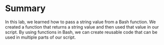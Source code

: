 # Summary

In this lab, we learned how to pass a string value from a Bash function. We created a function that returns a string value and then used that value in our script. By using functions in Bash, we can create reusable code that can be used in multiple parts of our script.
